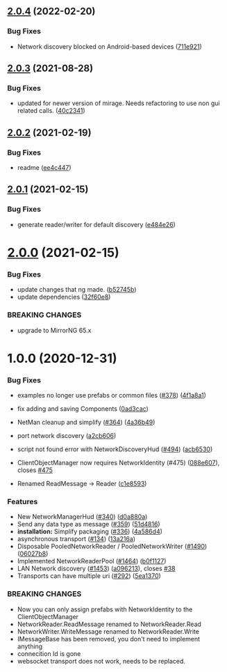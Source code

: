 ## [2.0.4](https://github.com/MirageNet/Discovery/compare/v2.0.3...v2.0.4) (2022-02-20)


### Bug Fixes

* Network discovery blocked on Android-based devices ([711e921](https://github.com/MirageNet/Discovery/commit/711e92180503332f553c7d78179a256a5fc7286a))

## [2.0.3](https://github.com/MirageNet/Discovery/compare/v2.0.2...v2.0.3) (2021-08-28)


### Bug Fixes

* updated for newer version of mirage. Needs refactoring to use non gui related calls. ([40c2341](https://github.com/MirageNet/Discovery/commit/40c234176610100d0d9417c83032243f8ce68721))

## [2.0.2](https://github.com/MirageNet/Discovery/compare/v2.0.1...v2.0.2) (2021-02-19)


### Bug Fixes

* readme ([ee4c447](https://github.com/MirageNet/Discovery/commit/ee4c44792e1b2c3ae65bcfeef63c0bf8c086e2d2))

## [2.0.1](https://github.com/MirrorNG/Discovery/compare/v2.0.0...v2.0.1) (2021-02-15)


### Bug Fixes

* generate reader/writer for default discovery ([e484e26](https://github.com/MirrorNG/Discovery/commit/e484e2649c0b4a367fea1acf2616140035b9beff))

# [2.0.0](https://github.com/MirrorNG/Discovery/compare/v1.0.0...v2.0.0) (2021-02-15)


### Bug Fixes

* update changes that ng made. ([b52745b](https://github.com/MirrorNG/Discovery/commit/b52745b403d6cd71654806a8d52e7e97bb54d8be))
* update dependencies ([32f60e8](https://github.com/MirrorNG/Discovery/commit/32f60e8717e22c1700098ade891c8481851aa02f))


### BREAKING CHANGES

* upgrade to MirrorNG 65.x

# 1.0.0 (2020-12-31)


### Bug Fixes

* examples no longer use prefabs or common files ([#378](https://github.com/MirrorNG/Discovery/issues/378)) ([4f1a8a1](https://github.com/MirrorNG/Discovery/commit/4f1a8a10571ddaccf793af1cb084d0b153c22e6c))
* fix adding and saving Components ([0ad3cac](https://github.com/MirrorNG/Discovery/commit/0ad3cac359ec6f46216ef712be036d1162d3f7b1))
* NetMan cleanup and simplify ([#364](https://github.com/MirrorNG/Discovery/issues/364)) ([4a36b49](https://github.com/MirrorNG/Discovery/commit/4a36b49e5fcb1710366b24bf84b9f3a9b559397e))
* port network discovery ([a2cb606](https://github.com/MirrorNG/Discovery/commit/a2cb6060669b7e09caf7396ba3baa4da15f30721))
* script not found error with NetworkDiscoveryHud ([#494](https://github.com/MirrorNG/Discovery/issues/494)) ([acb6530](https://github.com/MirrorNG/Discovery/commit/acb6530c9d477a3de527cf5b79d543376eadfb0e))


* ClientObjectManager now requires NetworkIdentity (#475) ([088e607](https://github.com/MirrorNG/Discovery/commit/088e607755da8e99de7af146ed1b097a11202a00)), closes [#475](https://github.com/MirrorNG/Discovery/issues/475)
* Renamed ReadMessage -> Reader ([c1e8593](https://github.com/MirrorNG/Discovery/commit/c1e85937939e0a2b534b6067de604a5e8475ff37))


### Features

* New NetworkManagerHud ([#340](https://github.com/MirrorNG/Discovery/issues/340)) ([d0a880a](https://github.com/MirrorNG/Discovery/commit/d0a880ab24c55d1ed3dd2ef462a5fc6eafbf220f))
* Send any data type as message ([#359](https://github.com/MirrorNG/Discovery/issues/359)) ([51d4816](https://github.com/MirrorNG/Discovery/commit/51d4816780384413f38d6f33dc0d87f3889f5ac9))
* **installation:** Simplify packaging ([#336](https://github.com/MirrorNG/Discovery/issues/336)) ([4a586d4](https://github.com/MirrorNG/Discovery/commit/4a586d4107ae74629a7968ae3401654f16c41291))
* asynchronous transport ([#134](https://github.com/MirrorNG/Discovery/issues/134)) ([13a216a](https://github.com/MirrorNG/Discovery/commit/13a216a52618a648823579a8f59a3867494219fa))
* Disposable PooledNetworkReader / PooledNetworkWriter ([#1490](https://github.com/MirrorNG/Discovery/issues/1490)) ([06027b8](https://github.com/MirrorNG/Discovery/commit/06027b8bf9f2ac783acfb98bb191b933267aa44d))
* Implemented NetworkReaderPool ([#1464](https://github.com/MirrorNG/Discovery/issues/1464)) ([b0f1127](https://github.com/MirrorNG/Discovery/commit/b0f112754765b185a6632f7944219c44fa1fe3d2))
* LAN Network discovery ([#1453](https://github.com/MirrorNG/Discovery/issues/1453)) ([a096213](https://github.com/MirrorNG/Discovery/commit/a0962135071be321effc665be3d4af4e9fba7a79)), closes [#38](https://github.com/MirrorNG/Discovery/issues/38)
* Transports can have multiple uri ([#292](https://github.com/MirrorNG/Discovery/issues/292)) ([5ea1370](https://github.com/MirrorNG/Discovery/commit/5ea1370f85dfefd98ac50639fc4d1b8d276a679f))


### BREAKING CHANGES

* Now you can only assign prefabs with NetworkIdentity to the ClientObjectManager
* NetworkReader.ReadMessage renamed to NetworkReader.Read
* NetworkWriter.WriteMessage renamed to NetworkReader.Write
* IMessageBase has been removed,  you don't need to implement anything
* connecition Id is gone
* websocket transport does not work,  needs to be replaced.
